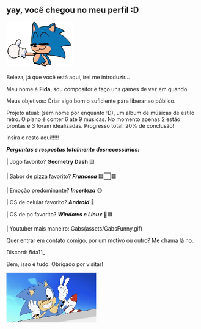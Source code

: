 ## yay, você chegou no meu perfil :D

![](assets/SonicThumb.png)

Beleza, já que você está aqui, irei me introduzir...

Meu nome é **Fida**, sou compositor e faço uns games de vez em quando.

Meus objetivos: Criar algo bom o suficiente para liberar ao público.

Projeto atual: (sem nome por enquanto :D), um album de músicas de estilo retro. O plano é conter 6 até 9 músicas. No momento apenas 2 estão prontas e 3 foram idealizadas. Progresso total: 20% de conclusão!

  insira o resto aqui!!!!!

**_Perguntas e respostas totalmente desnecessarias:_**

|  Jogo favorito? **Geometry Dash** 🟨

|  Sabor de pizza favorito? **_Francesa_** 🟦⬜🟥

|  Emoção predominante? **_Incerteza_** 😣

|  OS de celular favorito? **_Android_** 🤖

|  OS de pc favorito? **_Windows e Linux_** 🐧🟦

|  Youtuber mais maneiro: Gabs(assets/GabsFunny.gif)

Quer entrar em contato comigo, por um motivo ou outro? Me chama lá no..

Discord: fida11_

Bem, isso é tudo. Obrigado por visitar!

![](assets/SonicPeace.jpeg)
